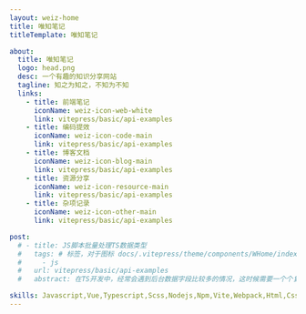 ```yaml
---
layout: weiz-home
title: 唯知笔记
titleTemplate: 唯知笔记

about:
  title: 唯知笔记
  logo: head.png
  desc: 一个有趣的知识分享网站
  tagline: 知之为知之，不知为不知
  links:
    - title: 前端笔记
      iconName: weiz-icon-web-white
      link: vitepress/basic/api-examples
    - title: 编码提效
      iconName: weiz-icon-code-main
      link: vitepress/basic/api-examples
    - title: 博客文档
      iconName: weiz-icon-blog-main
      link: vitepress/basic/api-examples
    - title: 资源分享
      iconName: weiz-icon-resource-main
      link: vitepress/basic/api-examples
    - title: 杂项记录
      iconName: weiz-icon-other-main
      link: vitepress/basic/api-examples

post:
  # - title: JS脚本批量处理TS数据类型
  #   tags: # 标签，对于图标 docs/.vitepress/theme/components/WHome/index.scss 中可看
  #     - js
  #   url: vitepress/basic/api-examples
  #   abstract: 在TS开发中，经常会遇到后台数据字段比较多的情况，这时候需要一个个复制字段然后给他手动配置数据类型来完成我们的TS类型定义，相当麻烦。有什么快速的方法呢，我就目前遇到的两种情况分别写了JS脚本来处理后台数据，直接生成我们需要的数据格式。

skills: Javascript,Vue,Typescript,Scss,Nodejs,Npm,Vite,Webpack,Html,Css,Photoshop,Git,Terminal,Code,Map,Echarts,Blog,Json,Vscode,Vue 3,Idea,Pnpm,Mac OS,App,Uni-app,Windows,Hexo,Github,Vitepress,Svn,Nginx,Chrome,WebGL,React,Markdown,Gulp,Yaml,Yarn,Proxy,Less,SPA,Clash,Gitee,Jsx,Http,Xml,Element Plus,Nuxt,JQuery,Sublime Text,AngularJs,Bootstrap,AntDesign,ECMAScript,Canvas,Tomcat,Linux,Axios,Mockjs,XSS,SSR,Cookie,Electronjs,Flutter,MVVM,seo,Browser,Ajax,Babel,DOM,BOM,SVG,Https,WeChat Mini Program
---
```


